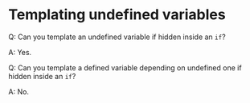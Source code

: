 # Templating undefined variables

Q: Can you template an undefined variable if hidden inside an `if`?

A: Yes.

Q: Can you template a defined variable depending on undefined one if hidden inside an `if`?

A: No.
